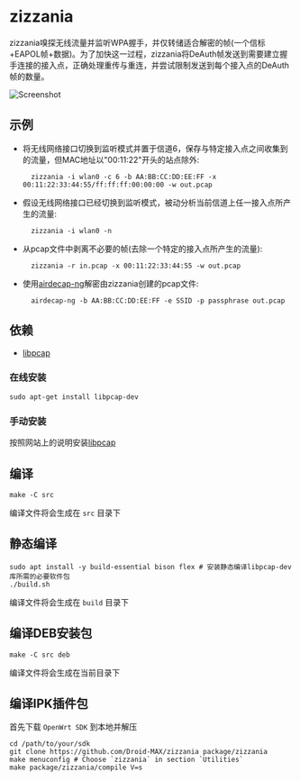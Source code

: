 zizzania
========

zizzania嗅探无线流量并监听WPA握手，并仅转储适合解密的帧(一个信标+EAPOL帧+数据)。为了加快这一过程，zizzania将DeAuth帧发送到需要建立握手连接的接入点，正确处理重传与重连，并尝试限制发送到每个接入点的DeAuth帧的数量。

![Screenshot](https://i.imgur.com/zGxPSTE.png)

示例
--------

* 将无线网络接口切换到监听模式并置于信道6，保存与特定接入点之间收集到的流量，但MAC地址以"00:11:22"开头的站点除外:

        zizzania -i wlan0 -c 6 -b AA:BB:CC:DD:EE:FF -x 00:11:22:33:44:55/ff:ff:ff:00:00:00 -w out.pcap

* 假设无线网络接口已经切换到监听模式，被动分析当前信道上任一接入点所产生的流量:

        zizzania -i wlan0 -n

* 从pcap文件中剥离不必要的帧(去除一个特定的接入点所产生的流量):

        zizzania -r in.pcap -x 00:11:22:33:44:55 -w out.pcap

* 使用[airdecap-ng][aircrack-ng]解密由zizzania创建的pcap文件:

        airdecap-ng -b AA:BB:CC:DD:EE:FF -e SSID -p passphrase out.pcap

依赖
------------

* [libpcap][libpcap]

### 在线安装

    sudo apt-get install libpcap-dev

### 手动安装

按照网站上的说明安装[libpcap][libpcap]

编译
-----

    make -C src

编译文件将会生成在 `src` 目录下

静态编译
-----

    sudo apt install -y build-essential bison flex # 安装静态编译libpcap-dev库所需的必要软件包
    ./build.sh

编译文件将会生成在 `build` 目录下

编译DEB安装包
-----

    make -C src deb

编译文件将会生成在当前目录下

编译IPK插件包
-----

首先下载 `OpenWrt SDK` 到本地并解压

    cd /path/to/your/sdk
    git clone https://github.com/Droid-MAX/zizzania package/zizzania
    make menuconfig # Choose `zizzania` in section `Utilities`
    make package/zizzania/compile V=s

[aircrack-ng]: http://www.aircrack-ng.org
[libpcap]: http://www.tcpdump.org
